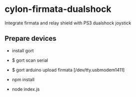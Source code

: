 # cylon-firmata-dualshock

Integrate firmata and relay shield with PS3 dualshock joystick 


## Prepare devices 

- install gort
- $ gort scan serial
- $ gort arduino upload firmata [/dev/tty.usbmodem1411]

- npm install
- node index.js
